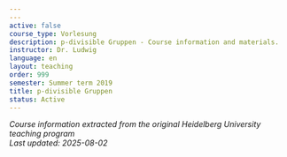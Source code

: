 ```yaml
---
---
active: false
course_type: Vorlesung
description: p-divisible Gruppen - Course information and materials.
instructor: Dr. Ludwig
language: en
layout: teaching
order: 999
semester: Summer term 2019
title: p-divisible Gruppen
status: Active
---
```



*Course information extracted from the original Heidelberg University teaching program*  
*Last updated: 2025-08-02*